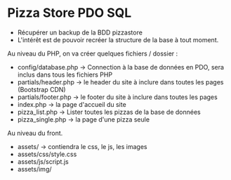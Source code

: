 # Pizza Store PDO SQL

 - Récupérer un backup de la BDD pizzastore
 - L'intérêt est de pouvoir recréer la structure de la base à tout moment.

Au niveau du PHP, on va créer quelques fichiers / dossier :

- config/database.php -> Connection à la base de données en PDO, sera inclus dans tous les fichiers PHP
- partials/header.php -> le header du site à inclure dans toutes les pages (Bootstrap CDN)
- partials/footer.php -> le footer du site à inclure dans toutes les pages
- index.php -> la page d'accueil du site
- pizza_list.php -> Lister toutes les pizzas de la base de données
- pizza_single.php -> la page d'une pizza seule


Au niveau du front.

- assets/ -> contiendra le css, le js, les images
- assets/css/style.css
- assets/js/script.js
- assets/img/